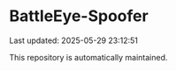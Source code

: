 # BattleEye-Spoofer

Last updated: 2025-05-29 23:12:51

This repository is automatically maintained.
